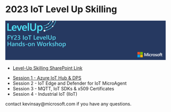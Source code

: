 # 2023 IoT Level Up Skilling

<img src="LevelUp.png">

<ul>
  <li><a href="https://microsoft.sharepoint.com/:f:/t/LevelUpSkilling/EqjEEejJvYFMrZk7_gBUDloBImWTa4G0dXR58ubBFtxkjA?e=oKulIU">Level-Up Skilling SharePoint Link</a>
    <p>
  <li><a href="/IoT Hub & DPS/README.md">Session 1 - Azure IoT Hub & DPS</a>
  <li>Session 2 - IoT Edge and Defender for IoT MicroAgent
  <li>Session 3 - MQTT, IoT SDKs & x509 Certificates
  <li>Session 4 - Industrial IoT (IIoT)
</ul>
<p>
contact kevinsay@microsoft.com if you have any questions.
